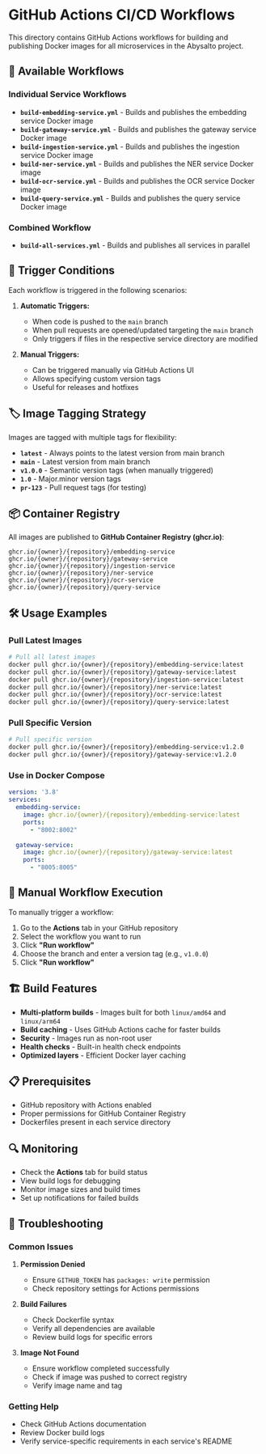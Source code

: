 # GitHub Actions CI/CD Workflows

This directory contains GitHub Actions workflows for building and publishing Docker images for all microservices in the Abysalto project.

## 🚀 Available Workflows

### Individual Service Workflows
- **`build-embedding-service.yml`** - Builds and publishes the embedding service Docker image
- **`build-gateway-service.yml`** - Builds and publishes the gateway service Docker image  
- **`build-ingestion-service.yml`** - Builds and publishes the ingestion service Docker image
- **`build-ner-service.yml`** - Builds and publishes the NER service Docker image
- **`build-ocr-service.yml`** - Builds and publishes the OCR service Docker image
- **`build-query-service.yml`** - Builds and publishes the query service Docker image

### Combined Workflow
- **`build-all-services.yml`** - Builds and publishes all services in parallel

## 🔄 Trigger Conditions

Each workflow is triggered in the following scenarios:

1. **Automatic Triggers:**
   - When code is pushed to the `main` branch
   - When pull requests are opened/updated targeting the `main` branch
   - Only triggers if files in the respective service directory are modified

2. **Manual Triggers:**
   - Can be triggered manually via GitHub Actions UI
   - Allows specifying custom version tags
   - Useful for releases and hotfixes

## 🏷️ Image Tagging Strategy

Images are tagged with multiple tags for flexibility:

- **`latest`** - Always points to the latest version from main branch
- **`main`** - Latest version from main branch
- **`v1.0.0`** - Semantic version tags (when manually triggered)
- **`1.0`** - Major.minor version tags
- **`pr-123`** - Pull request tags (for testing)

## 📦 Container Registry

All images are published to **GitHub Container Registry (ghcr.io)**:

```
ghcr.io/{owner}/{repository}/embedding-service
ghcr.io/{owner}/{repository}/gateway-service
ghcr.io/{owner}/{repository}/ingestion-service
ghcr.io/{owner}/{repository}/ner-service
ghcr.io/{owner}/{repository}/ocr-service
ghcr.io/{owner}/{repository}/query-service
```

## 🛠️ Usage Examples

### Pull Latest Images
```bash
# Pull all latest images
docker pull ghcr.io/{owner}/{repository}/embedding-service:latest
docker pull ghcr.io/{owner}/{repository}/gateway-service:latest
docker pull ghcr.io/{owner}/{repository}/ingestion-service:latest
docker pull ghcr.io/{owner}/{repository}/ner-service:latest
docker pull ghcr.io/{owner}/{repository}/ocr-service:latest
docker pull ghcr.io/{owner}/{repository}/query-service:latest
```

### Pull Specific Version
```bash
# Pull specific version
docker pull ghcr.io/{owner}/{repository}/embedding-service:v1.2.0
docker pull ghcr.io/{owner}/{repository}/gateway-service:v1.2.0
```

### Use in Docker Compose
```yaml
version: '3.8'
services:
  embedding-service:
    image: ghcr.io/{owner}/{repository}/embedding-service:latest
    ports:
      - "8002:8002"
  
  gateway-service:
    image: ghcr.io/{owner}/{repository}/gateway-service:latest
    ports:
      - "8005:8005"
```

## 🔧 Manual Workflow Execution

To manually trigger a workflow:

1. Go to the **Actions** tab in your GitHub repository
2. Select the workflow you want to run
3. Click **"Run workflow"**
4. Choose the branch and enter a version tag (e.g., `v1.0.0`)
5. Click **"Run workflow"**

## 🏗️ Build Features

- **Multi-platform builds** - Images built for both `linux/amd64` and `linux/arm64`
- **Build caching** - Uses GitHub Actions cache for faster builds
- **Security** - Images run as non-root user
- **Health checks** - Built-in health check endpoints
- **Optimized layers** - Efficient Docker layer caching

## 📋 Prerequisites

- GitHub repository with Actions enabled
- Proper permissions for GitHub Container Registry
- Dockerfiles present in each service directory

## 🔍 Monitoring

- Check the **Actions** tab for build status
- View build logs for debugging
- Monitor image sizes and build times
- Set up notifications for failed builds

## 🚨 Troubleshooting

### Common Issues

1. **Permission Denied**
   - Ensure `GITHUB_TOKEN` has `packages: write` permission
   - Check repository settings for Actions permissions

2. **Build Failures**
   - Check Dockerfile syntax
   - Verify all dependencies are available
   - Review build logs for specific errors

3. **Image Not Found**
   - Ensure workflow completed successfully
   - Check if image was pushed to correct registry
   - Verify image name and tag

### Getting Help

- Check GitHub Actions documentation
- Review Docker build logs
- Verify service-specific requirements in each service's README
